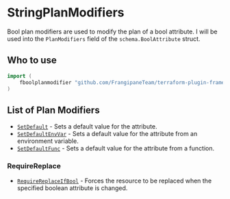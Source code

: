 # StringPlanModifiers

Bool plan modifiers are used to modify the plan of a bool attribute.
I will be used into the `PlanModifiers` field of the `schema.BoolAttribute` struct.

## Who to use

```go
import (
    fboolplanmodifier "github.com/FrangipaneTeam/terraform-plugin-framework-planmodifiers/boolplanmodifier"
)
```

## List of Plan Modifiers

- [`SetDefault`](setdefault.md) - Sets a default value for the attribute.
- [`SetDefaultEnvVar`](setdefaultenvvar.md) - Sets a default value for the attribute from an environment variable.
- [`SetDefaultFunc`](setdefaultfunc.md) - Sets a default value for the attribute from a function.

### RequireReplace

- [`RequireReplaceIfBool`](requirereplaceifbool.md) - Forces the resource to be replaced when the specified boolean attribute is changed.

